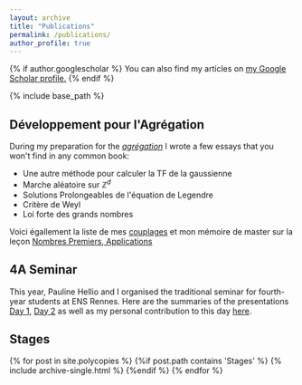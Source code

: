 ```yaml
---
layout: archive
title: "Publications"
permalink: /publications/
author_profile: true
---
```


{% if author.googlescholar %}
  You can also find my articles on <u><a href="{{author.googlescholar}}">my Google Scholar profile</a>.</u>
{% endif %}

{% include base_path %}

## Développement pour l'Agrégation 

During my preparation for the <i>[agrégation](https://en.wikipedia.org/wiki/Agrégation)</i> I wrote a few essays that you won't find in any common book: 


- <a href="https://valentinkil.github.io/files/pdf/TFgauss.pdf"><i class="fas fa-fw fa-file-pdf zoom" aria-hidden="true"></i></a> Une autre méthode pour calculer la TF de la gaussienne
- <a href="https://valentinkil.github.io/files/pdf/MarcheAleatoire.pdf"><i class="fas fa-fw fa-file-pdf zoom" aria-hidden="true"></i></a> Marche aléatoire sur $\mathbb{Z}^d$
- <a href="https://valentinkil.github.io/files/pdf/Legendre.pdf"><i class="fas fa-fw fa-file-pdf zoom" aria-hidden="true"></i></a> Solutions Prolongeables de l'équation de Legendre
- <a href="https://valentinkil.github.io/files/pdf/Weyl.pdf"><i class="fas fa-fw fa-file-pdf zoom" aria-hidden="true"></i></a> Critère de Weyl
- <a href="https://valentinkil.github.io/files/pdf/LGN.pdf"><i class="fas fa-fw fa-file-pdf zoom" aria-hidden="true"></i></a> Loi forte des grands nombres


Voici égallement la liste de mes [couplages](/files/pdf/Couplage.pdf) et  mon mémoire de master sur la leçon [Nombres Premiers, Applications](/files/pdf/Memoire_nb_premier.pdf)

## 4A Seminar 
This year, Pauline Hellio and I organised the traditional seminar for fourth-year students at ENS Rennes. Here are the summaries of the presentations [Day 1](/files/pdf/Journee4A.pdf), [Day 2](/files/pdf/Journee4A2.pdf) as well as my personal contribution to this day [here](/files/pdf/LGN.pdf).

## Stages

{% for post in site.polycopies %}
  {%if post.path contains 'Stages' %}
    {% include archive-single.html %}
  {%endif %}
{% endfor %}
